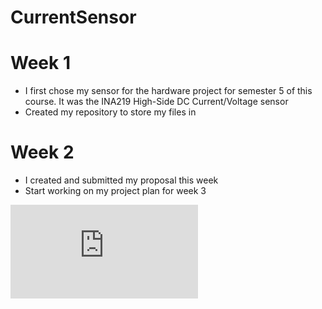 
# CurrentSensor

# Week 1 
* I first chose my sensor for the hardware project for semester 5 of this course. It was the INA219 High-Side DC Current/Voltage sensor
* Created my repository to store my files in
# Week 2
* I created and submitted my proposal this week
* Start working on my project plan for week 3

![ProjectPlanImage](https://raw.githubusercontent.com/LosesonWinson/CurrentSensor/master/WinsonProjectSchedule.pdf)
